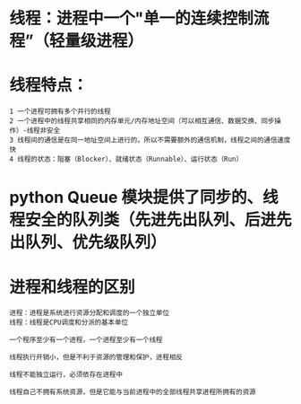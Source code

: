 
# 线程：进程中一个"单一的连续控制流程”（轻量级进程）
# 线程特点：
    1 一个进程可拥有多个并行的线程
    2 一个进程中的线程共享相同的内存单元/内存地址空间（可以相互通信、数据交换、同步操作）-线程非安全
    3 线程间的通信是在同一地址空间上进行的，所以不需要额外的通信机制，线程之间的通信速度快
    4 线程的状态：阻塞（Blocker）、就绪状态（Runnable）、运行状态（Run）
    
# python Queue 模块提供了同步的、线程安全的队列类（先进先出队列、后进先出队列、优先级队列）
    
# 进程和线程的区别
    进程：进程是系统进行资源分配和调度的一个独立单位
    线程：线程是CPU调度和分派的基本单位
    
    一个程序至少有一个进程，一个进程至少有一个线程
    
    线程执行开销小，但是不利于资源的管理和保护，进程相反
    
    线程不能独立运行，必须依存在进程中
    
    线程自己不拥有系统资源，但是它能与当前进程中的全部线程共享进程所拥有的资源
    
 